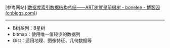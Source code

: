 
[参考网站]([数据库索引数据结构总结——ART树就是前缀树 - bonelee - 博客园 (cnblogs.com)](https://www.cnblogs.com/bonelee/p/11497565.html))

-----
- B树系列：B星树
- bitmap：使用唯一值较少的数据列
- Gist：适用地理、图像特征、几何数据等